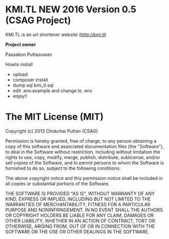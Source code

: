 # KMI.TL NEW 2016 Version 0.5 (CSAG Project)
KMI.TL is an url shortener website (http://kmi.tl)

**Project owner**

Passakon Puttasuwan

Howto install
 - upload
 - composer install
 - dump sql kmi_tl.sql
 - edit .env.example and change to .env
 - enjoy!!

The MIT License (MIT)
=====================

Copyright (c) 2013 Chokchai Puttan (CSAG)

Permission is hereby granted, free of charge, to any person obtaining a copy
of this software and associated documentation files (the "Software"), to deal
in the Software without restriction, including without limitation the rights
to use, copy, modify, merge, publish, distribute, sublicense, and/or sell
copies of the Software, and to permit persons to whom the Software is
furnished to do so, subject to the following conditions:

The above copyright notice and this permission notice shall be included in
all copies or substantial portions of the Software.

THE SOFTWARE IS PROVIDED "AS IS", WITHOUT WARRANTY OF ANY KIND, EXPRESS OR
IMPLIED, INCLUDING BUT NOT LIMITED TO THE WARRANTIES OF MERCHANTABILITY,
FITNESS FOR A PARTICULAR PURPOSE AND NONINFRINGEMENT. IN NO EVENT SHALL THE
AUTHORS OR COPYRIGHT HOLDERS BE LIABLE FOR ANY CLAIM, DAMAGES OR OTHER
LIABILITY, WHETHER IN AN ACTION OF CONTRACT, TORT OR OTHERWISE, ARISING FROM,
OUT OF OR IN CONNECTION WITH THE SOFTWARE OR THE USE OR OTHER DEALINGS IN
THE SOFTWARE.


